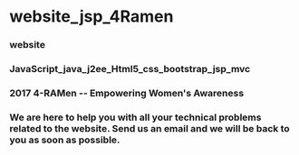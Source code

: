 # website_jsp_4Ramen
### website 
### JavaScript_java_j2ee_Html5_css_bootstrap_jsp_mvc
### 2017 4-RAMen -- Empowering Women's Awareness
### We are here to help you with all your technical problems related to the website. Send us an email and we will be back to you as soon as possible.
